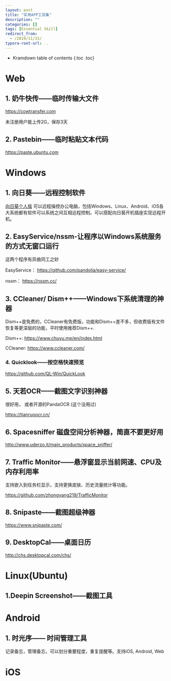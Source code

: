 ```yaml
---
layout: post
title: "实用APP工具集"
description: ""
categories: []
tags: [Essential Skill]
redirect_from:
  - /2019/11/15/
typora-root-url: ..
---
```


* Kramdown table of contents
{:toc .toc}
# Web

## 1. 奶牛快传——临时传输大文件

 https://cowtransfer.com 

未注册用户能上传2G，保存3天

## 2. Pastebin——临时粘贴文本代码

 https://paste.ubuntu.com



# Windows

## 1. 向日葵——远程控制软件

 [向日葵个人版](https://sunlogin.oray.com/personal/ ) 可以远程操控办公电脑，包括Windows、Linux、Android、iOS各大系统都有软件可以系统之间互相远程控制。可以搭配向日葵开机插座实现远程开机。

## 2. EasyService/nssm-让程序以Windows系统服务的方式无窗口运行

这两个程序有异曲同工之妙

EasyService： https://github.com/pandolia/easy-service/ 

nssm： https://nssm.cc/ 

## 3. CCleaner/ Dism++——Windows下系统清理的神器

Dism++是免费的，CCleaner有免费版，功能和Dism++差不多，但收费版有文件恢复等更深层的功能，平时使用推荐Dism++.

Dism++: https://www.chuyu.me/en/index.html 

CCleaner: https://www.ccleaner.com/ 

### 4. Quicklook——按空格快速预览

 https://github.com/QL-Win/QuickLook 

## 5. 天若OCR——截图文字识别神器

 很好用， 或者开源的PandaOCR (这个没用过)

https://tianruoocr.cn/

## 6. Spacesniffer 磁盘空间分析神器，简直不要更好用

 http://www.uderzo.it/main_products/space_sniffer/ 

## 7. Traffic Monitor——悬浮窗显示当前网速、CPU及内存利用率 

 支持嵌入到任务栏显示，支持更换皮肤、历史流量统计等功能。 

 https://github.com/zhongyang219/TrafficMonitor 

## 8.  Snipaste——截图超级神器

 https://www.snipaste.com/ 

## 9.  DesktopCal——桌面日历

 http://chs.desktopcal.com/chs/ 

# Linux(Ubuntu)

## 1.Deepin Screenshot——截图工具



# Android

## 1. 时光序—— 时间管理工具

记录备忘，管理备忘，可以划分重要程度，重复提醒等。支持iOS, Android, Web

# iOS

